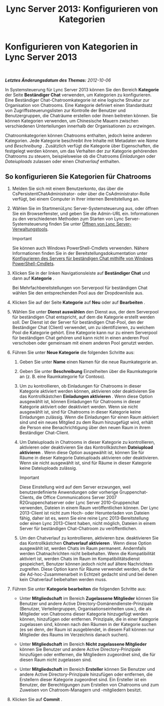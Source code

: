 ﻿---
title: 'Lync Server 2013: Konfigurieren von Kategorien'
TOCTitle: Konfigurieren von Kategorien
ms:assetid: 4547f514-f0c0-404d-890f-092ddeeac852
ms:mtpsurl: https://technet.microsoft.com/de-de/library/JJ204859(v=OCS.15)
ms:contentKeyID: 49293856
ms.date: 05/19/2016
mtps_version: v=OCS.15
ms.translationtype: HT
---

# Konfigurieren von Kategorien in Lync Server 2013

 

_**Letztes Änderungsdatum des Themas:** 2012-10-06_

In Systemsteuerung für Lync Server 2013 können Sie den Bereich **Kategorie** der Seite **Beständiger Chat** verwenden, um Kategorien zu konfigurieren. Eine Beständiger Chat-Chatroomkategorie ist eine logische Struktur zur Organisation von Chatrooms. Eine Kategorie definiert einen Standardsatz von Zugriffssteuerungslisten zur Kontrolle der Benutzer und Benutzergruppen, die Chaträume erstellen oder ihnen beitreten können. Sie können Kategorien verwenden, um Chinesische Mauern zwischen verschiedenen Unterteilungen innerhalb der Organisationen zu erzwingen.

Chatroomkategorien können Chatrooms enthalten, jedoch keine anderen Kategorien. Jede Kategorie beschreibt ihre Inhalte mit Metadaten wie *Name* und *Beschreibung* . Zusätzlich verfügt die Kategorie über Eigenschaften, die festgelegt werden können, um das Verhalten der zur Kategorie gehörenden Chatrooms zu steuern, beispielsweise ob die Chatrooms *Einladungen* oder *Dateiuploads* zulassen oder einen *Chatverlauf* enthalten.

## So konfigurieren Sie Kategorien für Chatrooms

1.  Melden Sie sich mit einem Benutzerkonto, das über die CsPersistentChatAdministrator- oder über die CsAdministrator-Rolle verfügt, bei einem Computer in Ihrer internen Bereitstellung an.

2.  Wählen Sie im StartmenüLync Server-Systemsteuerung aus, oder öffnen Sie ein Browserfenster, und geben Sie die Admin-URL ein. Informationen zu den verschiedenen Methoden zum Starten von Lync Server-Systemsteuerung finden Sie unter [Öffnen von Lync Server-Verwaltungstools](lync-server-2013-open-lync-server-administrative-tools.md).
    

    > [!IMPORTANT]
    > Sie können auch Windows PowerShell-Cmdlets verwenden. Nähere Informationen finden Sie in der Bereitstellungsdokumentation unter <A href="configuring-persistent-chat-server-by-using-windows-powershell-cmdlets.md">Konfigurieren des Servers für beständigen Chat mithilfe von Windows PowerShell-Cmdlets</A>.



3.  Klicken Sie in der linken Navigationsleiste auf **Beständiger Chat** und dann auf **Kategorie** .
    
    Bei Mehrfachbereitstellungen von Serverpool für beständigen Chat wählen Sie den entsprechenden Pool aus der Dropdownliste aus.

4.  Klicken Sie auf der Seite **Kategorie** auf **Neu** oder auf **Bearbeiten** .

5.  Wählen Sie unter **Dienst auswählen** den Dienst aus, der dem Serverpool für beständigen Chat entspricht, auf dem die Kategorie erstellt werden soll. Der Dienst ist der Server für beständigen Chat-Pool, den der Beständiger Chat (Client) verwendet, um zu identifizieren, zu welchem Pool die Kategorie gehört. Eine Kategorie kann nur zu einem Serverpool für beständigen Chat gehören und kann nicht in einen anderen Pool verschoben oder gemeinsam mit einem anderen Pool genutzt werden.

6.  Führen Sie unter **Neue Kategorie** die folgenden Schritte aus:
    
    1.  Geben Sie unter **Name** einen Namen für die neue Raumkategorie an.
    
    2.  Geben Sie unter **Beschreibung** Einzelheiten über die Raumkategorie an (z. B. eine Raumkategorie für Contoso).
    
    3.  Um zu kontrollieren, ob Einladungen für Chatrooms in dieser Kategorie aktiviert werden können, aktivieren oder deaktivieren Sie das Kontrollkästchen **Einladungen aktivieren** . Wenn diese Option ausgewählt ist, können Einladungen für Chatrooms in dieser Kategorie aktiviert oder deaktiviert werden. Wenn sie nicht ausgewählt ist, sind für Chatrooms in dieser Kategorie keine Einladungen zulässig. Wenn die Einladungen für einen Raum aktiviert sind und ein neues Mitglied zu dem Raum hinzugefügt wird, erhält die Person eine Benachrichtigung über den neuen Raum in ihrem Beständiger Chat-Client.
    
    4.  Um Dateiuploads in Chatrooms in dieser Kategorie zu kontrollieren, aktivieren oder deaktivieren Sie das Kontrollkästchen **Dateiupload aktivieren** . Wenn diese Option ausgewählt ist, können Sie für Räume in dieser Kategorie Dateiuploads aktivieren oder deaktivieren. Wenn sie nicht ausgewählt ist, sind für Räume in dieser Kategorie keine Dateiuploads zulässig.
        

        > [!IMPORTANT]
        > Diese Einstellung wird auf dem Server erzwungen, weil benutzerdefinierte Anwendungen oder vorherige Gruppenchat-Clients, die Office Communications Server 2007 R2Gruppenchatserver oder Lync Server&nbsp;2010-Gruppenchat verwenden, Dateien in einem Raum veröffentlichen können. Der Lync 2013-Client ist nicht zum Hoch- oder Herunterladen von Dateien fähig, daher ist es, wenn Sie eine reine Lync 2013-Bereitstellung oder einen Lync 2013-Client haben, nicht möglich, Dateien in einem Server für beständigen Chat-Chatroom zu veröffentlichen.

    
    5.  Um den Chatverlauf zu kontrollieren, aktivieren bzw. deaktivieren Sie das Kontrollkästchen **Chatverlauf aktivieren** . Wenn diese Option ausgewählt ist, werden Chats im Raum permanent. Andernfalls werden Chatnachrichten nicht beibehalten. Wenn die Kompatibilität aktiviert ist, werden Chats im Raum im Kompatibilitätsdienst gespeichert, Benutzer können jedoch nicht auf ältere Nachrichten zugreifen. Diese Option kann für Räume verwendet werden, die für die Ad-hoc-Zusammenarbeit in Echtzeit gedacht sind und bei denen kein Chatverlauf beibehalten werden muss.

7.  Führen Sie unter **Kategorie bearbeiten** die folgenden Schritte aus:
    
      - Unter **Mitgliedschaft** im Bereich **Zugelassene Mitglieder** können Sie Benutzer und andere Active Directory-Domänendienste-Prinzipale (Benutzer, Verteilergruppen, Organisationseinheiten usw.), die als Mitglieder von Chatrooms dieser Kategorie hinzugefügt werden können, hinzufügen oder entfernen. Prinzipale, die in einer Kategorie zugelassen sind, können nach den Räumen in der Kategorie suchen (es sei denn, der Raum ist ausgeblendet, in diesem Fall können nur Mitglieder des Raums im Verzeichnis danach suchen).
    
      - Unter **Mitgliedschaft** im Bereich **Nicht zugelassene Mitglieder** können Sie Benutzer und andere Active Directory-Prinzipale hinzufügen oder entfernen, die Mitgliedern zugeordnet sind, die für diesen Raum nicht zugelassen sind.
    
      - Unter **Mitgliedschaft** im Bereich **Ersteller** können Sie Benutzer und andere Active Directory-Prinzipale hinzufügen oder entfernen, die Erstellern dieser Kategorie zugeordnet sind. Ein Ersteller ist ein Benutzer, der Berechtigungen zum Erstellen von Chatrooms und zum Zuweisen von Chatroom-Managern und -mitgliedern besitzt.

8.  Klicken Sie auf **Commit** .


